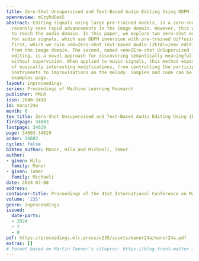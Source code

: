 ```yaml
---
title: Zero-Shot Unsupervised and Text-Based Audio Editing Using DDPM Inversion
openreview: mCzyRdDak5
abstract: Editing signals using large pre-trained models, in a zero-shot manner, has
  recently seen rapid advancements in the image domain. However, this wave has yet
  to reach the audio domain. In this paper, we explore two zero-shot editing techniques
  for audio signals, which use DDPM inversion with pre-trained diffusion models. The
  first, which we coin <em>ZEro-shot Text-based Audio (ZETA)</em> editing, is adopted
  from the image domain. The second, named <em>ZEro-shot UnSupervized (ZEUS)</em>
  editing, is a novel approach for discovering semantically meaningful editing directions
  without supervision. When applied to music signals, this method exposes a range
  of musically interesting modifications, from controlling the participation of specific
  instruments to improvisations on the melody. Samples and code can be found on our
  examples page.
layout: inproceedings
series: Proceedings of Machine Learning Research
publisher: PMLR
issn: 2640-3498
id: manor24a
month: 0
tex_title: Zero-Shot Unsupervised and Text-Based Audio Editing Using {DDPM} Inversion
firstpage: 34603
lastpage: 34629
page: 34603-34629
order: 34603
cycles: false
bibtex_author: Manor, Hila and Michaeli, Tomer
author:
- given: Hila
  family: Manor
- given: Tomer
  family: Michaeli
date: 2024-07-08
address:
container-title: Proceedings of the 41st International Conference on Machine Learning
volume: '235'
genre: inproceedings
issued:
  date-parts:
  - 2024
  - 7
  - 8
pdf: https://proceedings.mlr.press/v235/assets/manor24a/manor24a.pdf
extras: []
# Format based on Martin Fenner's citeproc: https://blog.front-matter.io/posts/citeproc-yaml-for-bibliographies/
---
```


